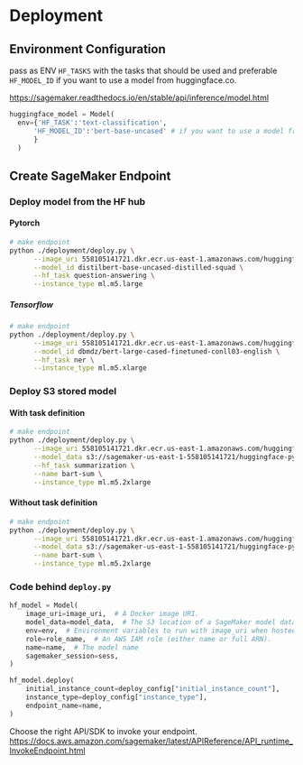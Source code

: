 <!---
Copyright 2021 The HuggingFace Team, Amazon.com, Inc. or its affiliates. All Rights Reserved.

Licensed under the Apache License, Version 2.0 (the "License");
you may not use this file except in compliance with the License.
You may obtain a copy of the License at

    http://www.apache.org/licenses/LICENSE-2.0

Unless required by applicable law or agreed to in writing, software
distributed under the License is distributed on an "AS IS" BASIS,
WITHOUT WARRANTIES OR CONDITIONS OF ANY KIND, either express or implied.
See the License for the specific language governing permissions and
limitations under the License.
-->
# Deployment

## Environment Configuration

pass as ENV `HF_TASKS` with the tasks that should be used and preferable `HF_MODEL_ID` if you want to use a model from huggingface.co. 

https://sagemaker.readthedocs.io/en/stable/api/inference/model.html

```python
huggingface_model = Model(
  env={'HF_TASK':'text-classification',
      'HF_MODEL_ID':'bert-base-uncased' # if you want to use a model from the hub
      }
  )
```

## Create SageMaker Endpoint

### Deploy model from the HF hub

#### Pytorch

```bash
# make endpoint
python ./deployment/deploy.py \
      --image_uri 558105141721.dkr.ecr.us-east-1.amazonaws.com/huggingface-inference-pytorch:cpu-0.0.1  \
      --model_id distilbert-base-uncased-distilled-squad \
      --hf_task question-answering \
      --instance_type ml.m5.large
```

##### Tensorflow

```bash
# make endpoint
python ./deployment/deploy.py \
      --image_uri 558105141721.dkr.ecr.us-east-1.amazonaws.com/huggingface-inference-tensorflow:cpu-0.0.1  \
      --model_id dbmdz/bert-large-cased-finetuned-conll03-english \
      --hf_task ner \
      --instance_type ml.m5.xlarge
```

### Deploy S3 stored model

#### With task definition

```bash
# make endpoint
python ./deployment/deploy.py \
      --image_uri 558105141721.dkr.ecr.us-east-1.amazonaws.com/huggingface-inference-pytorch:cpu-0.0.1  \
      --model_data s3://sagemaker-us-east-1-558105141721/huggingface-pytorch-training-2021-03-30-19-47-53-063/output/model.tar.gz \
      --hf_task summarization \
      --name bart-sum \
      --instance_type ml.m5.2xlarge
```

#### Without task definition

```bash
# make endpoint
python ./deployment/deploy.py \
      --image_uri 558105141721.dkr.ecr.us-east-1.amazonaws.com/huggingface-inference-pytorch:cpu-0.0.1  \
      --model_data s3://sagemaker-us-east-1-558105141721/huggingface-pytorch-training-2021-03-30-19-47-53-063/output/model.tar.gz \
      --name bart-sum \
      --instance_type ml.m5.2xlarge
```


### Code behind `deploy.py`

```python
hf_model = Model(
    image_uri=image_uri,  # A Docker image URI.
    model_data=model_data,  # The S3 location of a SageMaker model data .tar.gz
    env=env,  # Environment variables to run with image_uri when hosted in SageMaker (default: None).
    role=role_name,  # An AWS IAM role (either name or full ARN).
    name=name,  # The model name
    sagemaker_session=sess,
)

hf_model.deploy(
    initial_instance_count=deploy_config["initial_instance_count"],
    instance_type=deploy_config["instance_type"],
    endpoint_name=name,
)
```

Choose the right API/SDK to invoke your endpoint. https://docs.aws.amazon.com/sagemaker/latest/APIReference/API_runtime_InvokeEndpoint.html